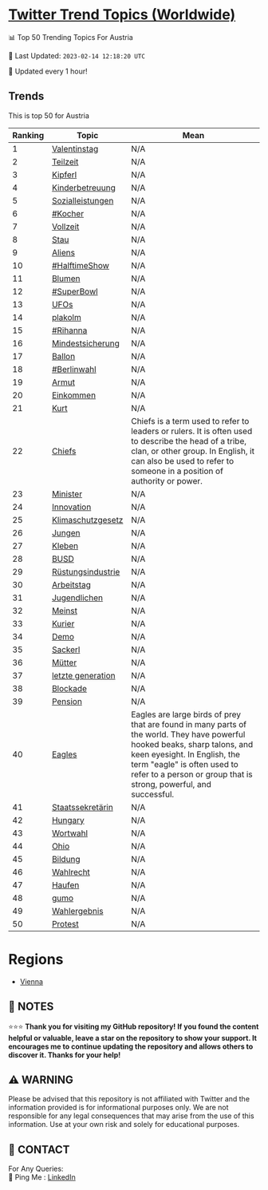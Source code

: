 [Twitter Trend Topics (Worldwide)](https://github.com/ErcinDedeoglu/Twitter-Trend-Topics)
==========


📊 Top 50 Trending Topics For Austria

📆 Last Updated: `2023-02-14 12:18:20 UTC`

🔧 Updated every 1 hour!


## Trends

This is top 50 for Austria

| Ranking | Topic | Mean |
| ------- | ------------ | ------------ |
| 1 | [Valentinstag](http://twitter.com/search?q=Valentinstag) | N/A |
| 2 | [Teilzeit](http://twitter.com/search?q=Teilzeit) | N/A |
| 3 | [Kipferl](http://twitter.com/search?q=Kipferl) | N/A |
| 4 | [Kinderbetreuung](http://twitter.com/search?q=Kinderbetreuung) | N/A |
| 5 | [Sozialleistungen](http://twitter.com/search?q=Sozialleistungen) | N/A |
| 6 | [#Kocher](http://twitter.com/search?q=%23Kocher) | N/A |
| 7 | [Vollzeit](http://twitter.com/search?q=Vollzeit) | N/A |
| 8 | [Stau](http://twitter.com/search?q=Stau) | N/A |
| 9 | [Aliens](http://twitter.com/search?q=Aliens) | N/A |
| 10 | [#HalftimeShow](http://twitter.com/search?q=%23HalftimeShow) | N/A |
| 11 | [Blumen](http://twitter.com/search?q=Blumen) | N/A |
| 12 | [#SuperBowl](http://twitter.com/search?q=%23SuperBowl) | N/A |
| 13 | [UFOs](http://twitter.com/search?q=UFOs) | N/A |
| 14 | [plakolm](http://twitter.com/search?q=plakolm) | N/A |
| 15 | [#Rihanna](http://twitter.com/search?q=%23Rihanna) | N/A |
| 16 | [Mindestsicherung](http://twitter.com/search?q=Mindestsicherung) | N/A |
| 17 | [Ballon](http://twitter.com/search?q=Ballon) | N/A |
| 18 | [#Berlinwahl](http://twitter.com/search?q=%23Berlinwahl) | N/A |
| 19 | [Armut](http://twitter.com/search?q=Armut) | N/A |
| 20 | [Einkommen](http://twitter.com/search?q=Einkommen) | N/A |
| 21 | [Kurt](http://twitter.com/search?q=Kurt) | N/A |
| 22 | [Chiefs](http://twitter.com/search?q=Chiefs) | Chiefs is a term used to refer to leaders or rulers. It is often used to describe the head of a tribe, clan, or other group. In English, it can also be used to refer to someone in a position of authority or power. |
| 23 | [Minister](http://twitter.com/search?q=Minister) | N/A |
| 24 | [Innovation](http://twitter.com/search?q=Innovation) | N/A |
| 25 | [Klimaschutzgesetz](http://twitter.com/search?q=Klimaschutzgesetz) | N/A |
| 26 | [Jungen](http://twitter.com/search?q=Jungen) | N/A |
| 27 | [Kleben](http://twitter.com/search?q=Kleben) | N/A |
| 28 | [BUSD](http://twitter.com/search?q=BUSD) | N/A |
| 29 | [Rüstungsindustrie](http://twitter.com/search?q=R%c3%bcstungsindustrie) | N/A |
| 30 | [Arbeitstag](http://twitter.com/search?q=Arbeitstag) | N/A |
| 31 | [Jugendlichen](http://twitter.com/search?q=Jugendlichen) | N/A |
| 32 | [Meinst](http://twitter.com/search?q=Meinst) | N/A |
| 33 | [Kurier](http://twitter.com/search?q=Kurier) | N/A |
| 34 | [Demo](http://twitter.com/search?q=Demo) | N/A |
| 35 | [Sackerl](http://twitter.com/search?q=Sackerl) | N/A |
| 36 | [Mütter](http://twitter.com/search?q=M%c3%bctter) | N/A |
| 37 | [letzte generation](http://twitter.com/search?q=letzte+generation) | N/A |
| 38 | [Blockade](http://twitter.com/search?q=Blockade) | N/A |
| 39 | [Pension](http://twitter.com/search?q=Pension) | N/A |
| 40 | [Eagles](http://twitter.com/search?q=Eagles) | Eagles are large birds of prey that are found in many parts of the world. They have powerful hooked beaks, sharp talons, and keen eyesight. In English, the term "eagle" is often used to refer to a person or group that is strong, powerful, and successful. |
| 41 | [Staatssekretärin](http://twitter.com/search?q=Staatssekret%c3%a4rin) | N/A |
| 42 | [Hungary](http://twitter.com/search?q=Hungary) | N/A |
| 43 | [Wortwahl](http://twitter.com/search?q=Wortwahl) | N/A |
| 44 | [Ohio](http://twitter.com/search?q=Ohio) | N/A |
| 45 | [Bildung](http://twitter.com/search?q=Bildung) | N/A |
| 46 | [Wahlrecht](http://twitter.com/search?q=Wahlrecht) | N/A |
| 47 | [Haufen](http://twitter.com/search?q=Haufen) | N/A |
| 48 | [gumo](http://twitter.com/search?q=gumo) | N/A |
| 49 | [Wahlergebnis](http://twitter.com/search?q=Wahlergebnis) | N/A |
| 50 | [Protest](http://twitter.com/search?q=Protest) | N/A |



# Regions

* [Vienna](</Austria/Vienna.md>)



## 📝 NOTES

⭐⭐⭐ **Thank you for visiting my GitHub repository! If you found the content helpful or valuable, leave a star on the repository to show your support. It encourages me to continue updating the repository and allows others to discover it. Thanks for your help!**


## ⚠️ WARNING

Please be advised that this repository is not affiliated with Twitter and the information provided is for informational purposes only. We are not responsible for any legal consequences that may arise from the use of this information. Use at your own risk and solely for educational purposes.


## 📨 CONTACT

 For Any Queries:  
            🏓 Ping Me : [LinkedIn](https://www.linkedin.com/in/ercindedeoglu/)
